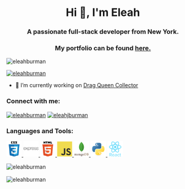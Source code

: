 <h1 align="center">Hi 👋, I'm Eleah</h1>
<h3 align="center">A passionate full-stack developer from New York.</h3>
<h3 align="center">My portfolio can be found <a href="https://eleahburmanportfolio.fly.dev/">here.</a></h3>

<p align="left"> <img src="https://komarev.com/ghpvc/?username=eleahburman&label=Profile%20views&color=78e8b4&style=flat" alt="eleahburman" /> </p>

<p align="left"> <a href="https://github.com/ryo-ma/github-profile-trophy"><img src="https://github-profile-trophy.vercel.app/?username=eleahburman" alt="eleahburman" /></a> </p>

- 🔭 I’m currently working on [Drag Queen Collector](https://github.com/EleahBurman/drag-queen-collector)

<h3 align="left">Connect with me:</h3>
<p align="left">
<a href="https://linkedin.com/in/eleahburman" target="blank"><img align="center" src="https://raw.githubusercontent.com/rahuldkjain/github-profile-readme-generator/master/src/images/icons/Social/linked-in-alt.svg" alt="eleahburman" height="30" width="40" /></a>
<a href="https://fb.com/eleahjburman" target="blank"><img align="center" src="https://raw.githubusercontent.com/rahuldkjain/github-profile-readme-generator/master/src/images/icons/Social/facebook.svg" alt="eleahjburman" height="30" width="40" /></a>
</p>

<h3 align="left">Languages and Tools:</h3>
<p align="left"> <a href="https://www.w3schools.com/css/" target="_blank" rel="noreferrer"> <img src="https://raw.githubusercontent.com/devicons/devicon/master/icons/css3/css3-original-wordmark.svg" alt="css3" width="40" height="40"/> </a> <a href="https://expressjs.com" target="_blank" rel="noreferrer"> <img src="https://raw.githubusercontent.com/devicons/devicon/master/icons/express/express-original-wordmark.svg" alt="express" width="40" height="40"/> </a> <a href="https://www.w3.org/html/" target="_blank" rel="noreferrer"> <img src="https://raw.githubusercontent.com/devicons/devicon/master/icons/html5/html5-original-wordmark.svg" alt="html5" width="40" height="40"/> </a> <a href="https://developer.mozilla.org/en-US/docs/Web/JavaScript" target="_blank" rel="noreferrer"> <img src="https://raw.githubusercontent.com/devicons/devicon/master/icons/javascript/javascript-original.svg" alt="javascript" width="40" height="40"/> </a> <a href="https://www.mongodb.com/" target="_blank" rel="noreferrer"> <img src="https://raw.githubusercontent.com/devicons/devicon/master/icons/mongodb/mongodb-original-wordmark.svg" alt="mongodb" width="40" height="40"/> </a> <a href="https://www.python.org" target="_blank" rel="noreferrer"> <img src="https://raw.githubusercontent.com/devicons/devicon/master/icons/python/python-original.svg" alt="python" width="40" height="40"/> </a> <a href="https://reactjs.org/" target="_blank" rel="noreferrer"> <img src="https://raw.githubusercontent.com/devicons/devicon/master/icons/react/react-original-wordmark.svg" alt="react" width="40" height="40"/> </a> </p>

<p><img align="center" src="https://github-readme-stats.vercel.app/api/top-langs?username=eleahburman&show_icons=true&text_color=78e8b4&locale=en&layout=compact" alt="eleahburman" /></p>

<p><img align="center" src="https://github-readme-streak-stats.herokuapp.com/?user=eleahburman&" alt="eleahburman" /></p>
